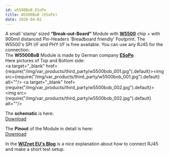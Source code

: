 ```yaml
---
id: w5500BoB_ESoPe
title: W5500BoB (ESoPe)
date: 2020-04-02
---
```


A small 'stamp' sized **“Break-out-Board”** Module with
**[W5500](../Product/iEthernet/W5500/overview)** chip + with 900mil distanced
Pin-Headers 'Breadboard friendly' Footprint. The W5500's SPI I/F and PHY
I/F is free available. You can use any RJ45 for the connection.  
The **W5500BoB** Module is made by German company
**[ESoPe](http://esope.de/)**.  
Here pictures of Top and Bottom side:  
<a target="_blank" href={require("/img/var_products/third_party/w5500bob_001.jpg").default}><img src={require("/img/var_products/third_party/w5500bob_001.jpg").default} alt=""/></a>
<a target="_blank" href={require("/img/var_products/third_party/w5500bob_002.jpg").default}><img src={require("/img/var_products/third_party/w5500bob_002.jpg").default} alt=""/></a>  
  
The **schematic** is here:  
[Download](/img/var_products/third_party/eth_spi_w5500_bob_v1_sch.pdf)
  
The **Pinout** of the Module in detail is here:  
[Download](/img/var_products/third_party/eth_spi_w5500_bob_v1_brd.pdf)
  
In the **[WIZnet EU's
Blog](https://wizneteu.wordpress.com/2015/04/29/w5500bob-break-out-board-with-rj45-and-espruino-pico-part-1-hardware/)**
is a nice explanation about how to connect RJ45 and make a short test
setup.